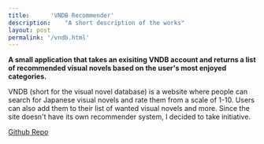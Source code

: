 ```yaml
---
title:		'VNDB Recommender'
description:	"A short description of the works"
layout: post
permalink: '/vndb.html'
---
```


<style>

 /* This is just for the 'img' examples towards the end */

 img {
  border: solid grey 1px;
}

  h5 {
  text-align: center;
  color: #000;
  text-decoration: underline;
  margin-top: -7px;
}
</style>

**A small application that takes an exisiting VNDB account and returns a list of recommended visual novels based on the user's most enjoyed categories.**

VNDB (short for the visual novel database) is a website where people can search for Japanese visual novels and rate them from a scale of 1-10. Users can also add them to their list of wanted visual novels and more. Since the site doesn't have its own recommender system, I decided to take initiative.

[Github Repo](https://github.com/aag5734/VNDBRecommender)
